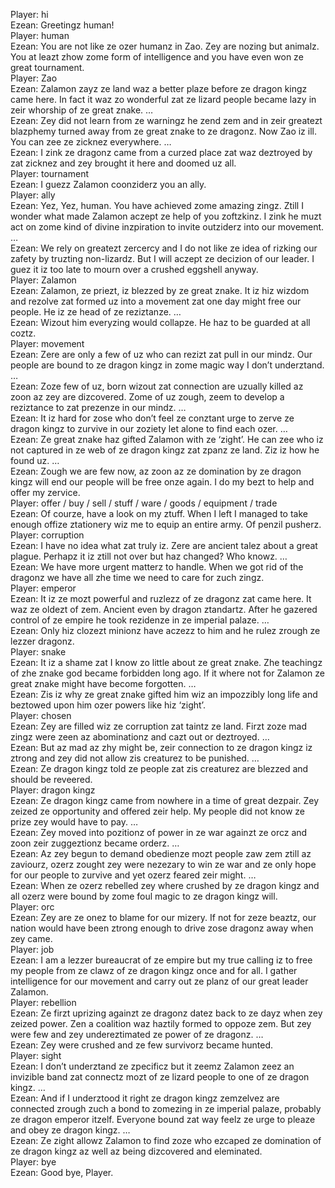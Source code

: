 Player: hi  
Ezean: Greetingz human!  
Player: human  
Ezean: You are not like ze ozer humanz in Zao. Zey are nozing but animalz. You at leazt zhow zome form of intelligence and you have even won ze great tournament.  
Player: Zao  
Ezean: Zalamon zayz ze land waz a better plaze before ze dragon kingz came here. In fact it waz zo wonderful zat ze lizard people became lazy in zeir whorship of ze great znake. …  
Ezean: Zey did not learn from ze warningz he zend zem and in zeir greatezt blazphemy turned away from ze great znake to ze dragonz. Now Zao iz ill. You can zee ze zicknez everywhere. …  
Ezean: I zink ze dragonz came from a curzed place zat waz deztroyed by zat zicknez and zey brought it here and doomed uz all.  
Player: tournament  
Ezean: I guezz Zalamon coonziderz you an ally.  
Player: ally  
Ezean: Yez, Yez, human. You have achieved zome amazing zingz. Ztill I wonder what made Zalamon aczept ze help of you zoftzkinz. I zink he muzt act on zome kind of divine inzpiration to invite outziderz into our movement. …  
Ezean: We rely on greatezt zercercy and I do not like ze idea of rizking our zafety by truzting non-lizardz. But I will aczept ze decizion of our leader. I guez it iz too late to mourn over a crushed eggshell anyway.  
Player: Zalamon  
Ezean: Zalamon, ze priezt, iz blezzed by ze great znake. It iz hiz wizdom and rezolve zat formed uz into a movement zat one day might free our people. He iz ze head of ze reziztanze. …  
Ezean: Wizout him everyzing would collapze. He haz to be guarded at all coztz.  
Player: movement  
Ezean: Zere are only a few of uz who can rezizt zat pull in our mindz. Our people are bound to ze dragon kingz in zome magic way I don’t underztand. …  
Ezean: Zoze few of uz, born wizout zat connection are uzually killed az zoon az zey are dizcovered. Zome of uz zough, zeem to develop a reziztance to zat prezenze in our mindz. …  
Ezean: It iz hard for zose who don’t feel ze conztant urge to zerve ze dragon kingz to zurvive in our zoziety let alone to find each ozer. …  
Ezean: Ze great znake haz gifted Zalamon with ze ‘zight’. He can zee who iz not captured in ze web of ze dragon kingz zat zpanz ze land. Ziz iz how he found uz. …  
Ezean: Zough we are few now, az zoon az ze domination by ze dragon kingz will end our people will be free onze again. I do my bezt to help and offer my zervice.  
Player: offer / buy / sell / stuff / ware / goods / equipment / trade  
Ezean: Of courze, have a look on my ztuff. When I left I managed to take enough offize ztationery wiz me to equip an entire army. Of penzil pusherz.  
Player: corruption  
Ezean: I have no idea what zat truly iz. Zere are ancient talez about a great plague. Perhapz it iz ztill not over but haz changed? Who knowz. …  
Ezean: We have more urgent matterz to handle. When we got rid of the dragonz we have all zhe time we need to care for zuch zingz.  
Player: emperor  
Ezean: It iz ze mozt powerful and ruzlezz of ze dragonz zat came here. It waz ze oldezt of zem. Ancient even by dragon ztandartz. After he gazered control of ze empire he took rezidenze in ze imperial palaze. …  
Ezean: Only hiz clozezt minionz have aczezz to him and he rulez zrough ze lezzer dragonz.  
Player: snake  
Ezean: It iz a shame zat I know zo little about ze great znake. Zhe teachingz of zhe znake god became forbidden long ago. If it where not for Zalamon ze great znake might have become forgotten. …  
Ezean: Zis iz why ze great znake gifted him wiz an impozzibly long life and beztowed upon him ozer powers like hiz ‘zight’.  
Player: chosen  
Ezean: Zey are filled wiz ze corruption zat taintz ze land. Firzt zoze mad zingz were zeen az abominationz and cazt out or deztroyed. …  
Ezean: But az mad az zhy might be, zeir connection to ze dragon kingz iz ztrong and zey did not allow zis creaturez to be punished. …  
Ezean: Ze dragon kingz told ze people zat zis creaturez are blezzed and should be reveered.  
Player: dragon kingz  
Ezean: Ze dragon kingz came from nowhere in a time of great dezpair. Zey zeized ze opportunity and offered zeir help. My people did not know ze prize zey would have to pay. …  
Ezean: Zey moved into pozitionz of power in ze war againzt ze orcz and zoon zeir zuggeztionz became orderz. …  
Ezean: Az zey begun to demand obedienze mozt people zaw zem ztill az zaviourz, ozerz zought zey were nezezary to win ze war and ze only hope for our people to zurvive and yet ozerz feared zeir might. …  
Ezean: When ze ozerz rebelled zey where crushed by ze dragon kingz and all ozerz were bound by zome foul magic to ze dragon kingz will.  
Player: orc  
Ezean: Zey are ze onez to blame for our mizery. If not for zeze beaztz, our nation would have been ztrong enough to drive zose dragonz away when zey came.  
Player: job  
Ezean: I am a lezzer bureaucrat of ze empire but my true calling iz to free my people from ze clawz of ze dragon kingz once and for all. I gather intelligence for our movement and carry out ze planz of our great leader Zalamon.  
Player: rebellion  
Ezean: Ze firzt uprizing againzt ze dragonz datez back to ze dayz when zey zeized power. Zen a coalition waz haztily formed to oppoze zem. But zey were few and zey undereztimated ze power of ze dragonz. …  
Ezean: Zey were crushed and ze few survivorz became hunted.  
Player: sight  
Ezean: I don’t underztand ze zpecificz but it zeemz Zalamon zeez an invizible band zat connectz mozt of ze lizard people to one of ze dragon kingz. …  
Ezean: And if I underztood it right ze dragon kingz zemzelvez are connected zrough zuch a bond to zomezing in ze imperial palaze, probably ze dragon emperor itzelf. Everyone bound zat way feelz ze urge to pleaze and obey ze dragon kingz. …  
Ezean: Ze zight allowz Zalamon to find zoze who ezcaped ze domination of ze dragon kingz az well az being dizcovered and eleminated.  
Player: bye  
Ezean: Good bye, Player.  
